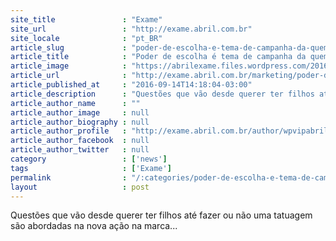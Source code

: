 ```yaml
---
site_title               : "Exame"
site_url                 : "http://exame.abril.com.br"
site_locale              : "pt_BR"
article_slug             : "poder-de-escolha-e-tema-de-campanha-da-quem-disse-berenice"
article_title            : "Poder de escolha é tema de campanha da quem disse, berenice?"
article_image            : "https://abrilexame.files.wordpress.com/2016/09/size_960_16_9_maquiagem-quem-disse-berenice.jpg?quality=70&strip=all&w=960"
article_url              : "http://exame.abril.com.br/marketing/poder-de-escolha-e-tema-de-campanha-da-quem-disse-berenice/"
article_published_at     : "2016-09-14T14:18:04-03:00"
article_description      : "Questões que vão desde querer ter filhos até fazer ou não uma tatuagem são abordadas na nova ação na marca..."
article_author_name      : ""
article_author_image     : null
article_author_biography : null
article_author_profile   : "http://exame.abril.com.br/author/wpvipabril/"
article_author_facebook  : null
article_author_twitter   : null
category                 : ['news']
tags                     : ['Exame']
permalink                : "/:categories/poder-de-escolha-e-tema-de-campanha-da-quem-disse-berenice/"
layout                   : post
---
```


Questões que vão desde querer ter filhos até fazer ou não uma tatuagem são abordadas na nova ação na marca...
